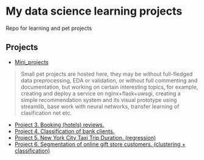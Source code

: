 # My data science learning projects

Repo for learning and pet projects

## Projects
* [Mini_projects](https://github.com/maxwolf28/data-science-learning-projects/tree/main/Mini_projects)
> Small pet projects are hosted here, they may be without full-fledged data preprocessing, EDA or validation, or without full commenting and documentation, but working on certain interesting topics, for example, creating and deploy a service on nginx+flask+uwsgi, creating a simple recommendation system and its visual prototype using streamlib, base work with neural networks, transfer learning of clasification net etc.

* [Project 3.   Booking (hotels) reviews.](https://github.com/maxwolf28/data-science-learning-projects/tree/main/Project-3)
* [Project 4.   Сlassification of bank clients.](https://github.com/maxwolf28/data-science-learning-projects/tree/main/Project-4)
* [Project 5.   New York City Taxi Trip Duration. (regression)](https://github.com/maxwolf28/data-science-learning-projects/tree/main/Project-5)
* [Project 6.   Segmentation of online gift store customers. (clustering + classification)](https://github.com/maxwolf28/data-science-learning-projects/tree/main/Project-6)

